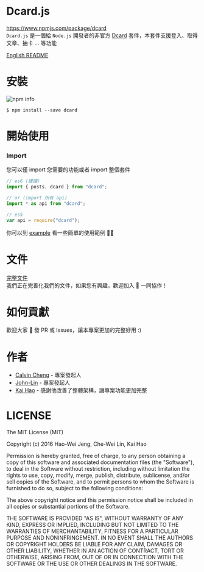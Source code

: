 # Dcard.js

https://www.npmjs.com/package/dcard  
`Dcard.js` 是一個給 `Node.js` 開發者的非官方 [Dcard](https://www.dcard.tw) 套件，本套件支援登入、取得文章、抽卡 ... 等功能

[English README](README-en.md)

# 安裝

![npm info](https://nodei.co/npm/dcard.png?downloads=true)

```
$ npm install --save dcard
```

# 開始使用

### Import

您可以僅 import 您需要的功能或者 import 整個套件

```js
// es6 (建議)
import { posts, dcard } from "dcard";

// or (import 所有 api)
import * as api from "dcard";

// es5
var api = require("dcard");
```

你可以到 [example](/examples) 看一些簡單的使用範例 

# 文件

[完整文件](/docs)  
我們正在完善化我們的文件，如果您有興趣，歡迎加入  一同協作！

# 如何貢獻

歡迎大家  發 PR 或 Issues，讓本專案更加的完整好用 :)

# 作者

* [Calvin Cheng](https://github.com/lockys) - 專案發起人
* [John-Lin](https://github.com/John-Lin) - 專案發起人
* [Kai Hao](https://github.com/kevin940726) - 感謝他改善了整體架構，讓專案功能更加完整

# LICENSE

The MIT License (MIT)

Copyright (c) 2016 Hao-Wei Jeng, Che-Wei Lin, Kai Hao

Permission is hereby granted, free of charge, to any person obtaining a copy
of this software and associated documentation files (the "Software"), to deal
in the Software without restriction, including without limitation the rights
to use, copy, modify, merge, publish, distribute, sublicense, and/or sell
copies of the Software, and to permit persons to whom the Software is
furnished to do so, subject to the following conditions:

The above copyright notice and this permission notice shall be included in all
copies or substantial portions of the Software.

THE SOFTWARE IS PROVIDED "AS IS", WITHOUT WARRANTY OF ANY KIND, EXPRESS OR
IMPLIED, INCLUDING BUT NOT LIMITED TO THE WARRANTIES OF MERCHANTABILITY,
FITNESS FOR A PARTICULAR PURPOSE AND NONINFRINGEMENT. IN NO EVENT SHALL THE
AUTHORS OR COPYRIGHT HOLDERS BE LIABLE FOR ANY CLAIM, DAMAGES OR OTHER
LIABILITY, WHETHER IN AN ACTION OF CONTRACT, TORT OR OTHERWISE, ARISING FROM,
OUT OF OR IN CONNECTION WITH THE SOFTWARE OR THE USE OR OTHER DEALINGS IN THE
SOFTWARE.
